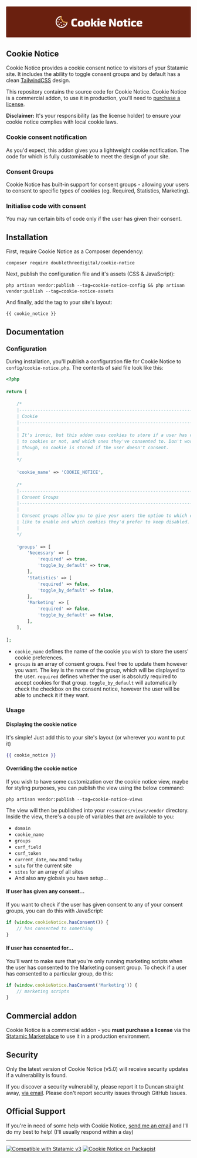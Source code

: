 <!-- statamic:hide -->

![Banner](./banner.png)

## Cookie Notice

<!-- /statamic:hide -->

Cookie Notice provides a cookie consent notice to visitors of your Statamic site. It includes the ability to toggle consent groups and by default has a clean [TailwindCSS](https://tailwindcss.com) design.

This repository contains the source code for Cookie Notice. Cookie Notice is a commercial addon, to use it in production, you'll need to [purchase a license](https://statamic.com/cookie-notice).

**Disclaimer:** It's your responsibility (as the license holder) to ensure your cookie notice complies with local cookie laws.

### Cookie consent notification

As you'd expect, this addon gives you a lightweight cookie notification. The code for which is fully customisable to meet the design of your site.

### Consent Groups

Cookie Notice has built-in support for consent groups - allowing your users to consent to specific types of cookies (eg. Required, Statistics, Marketing).

### Initialise code with consent

You may run certain bits of code only if the user has given their consent.

## Installation

First, require Cookie Notice as a Composer dependency:

```
composer require doublethreedigital/cookie-notice
```

Next, publish the configuration file and it's assets (CSS & JavaScript):

```
php artisan vendor:publish --tag=cookie-notice-config && php artisan vendor:publish --tag=cookie-notice-assets
```

And finally, add the tag to your site's layout:

```antlers
{{ cookie_notice }}
```

## Documentation

### Configuration

During installation, you'll publish a configuration file for Cookie Notice to `config/cookie-notice.php`. The contents of said file look like this:

```php
<?php

return [

    /*
    |--------------------------------------------------------------------------
    | Cookie
    |--------------------------------------------------------------------------
    |
    | It's ironic, but this addon uses cookies to store if a user has consented
    | to cookies or not, and which ones they've consented to. Don't worry
    | though, no cookie is stored if the user doesn't consent.
    |
    */

    'cookie_name' => 'COOKIE_NOTICE',

    /*
    |--------------------------------------------------------------------------
    | Consent Groups
    |--------------------------------------------------------------------------
    |
    | Consent groups allow you to give your users the option to which cookies they'd
    | like to enable and which cookies they'd prefer to keep disabled.
    |
    */

    'groups' => [
        'Necessary' => [
            'required' => true,
            'toggle_by_default' => true,
        ],
        'Statistics' => [
            'required' => false,
            'toggle_by_default' => false,
        ],
        'Marketing' => [
            'required' => false,
            'toggle_by_default' => false,
        ],
    ],

];
```

* `cookie_name` defines the name of the cookie you wish to store the users' cookie preferences.
* `groups` is an array of consent groups. Feel free to update them however you want. The key is the name of the group, which will be displayed to the user. `required` defines whether the user is absolutly required to accept cookies for that group. `toggle_by_default` will automatically check the checkbox on the consent notice, however the user will be able to uncheck it if they want.

### Usage

#### Displaying the cookie notice

It's simple! Just add this to your site's layout (or wherever you want to put it)

```handlebars
{{ cookie_notice }}
```

#### Overriding the cookie notice

If you wish to have some customization over the cookie notice view, maybe for styling purposes, you can publish the view using the below command:

```
php artisan vendor:publish --tag=cookie-notice-views
```

The view will then be published into your `resources/views/vendor` directory. Inside the view, there's a couple of variables that are available to you:

* `domain`
* `cookie_name`
* `groups`
* `csrf_field`
* `csrf_token`
* `current_date`, `now` and `today`
* `site` for the current site
* `sites` for an array of all sites
* And also any globals you have setup...

#### If user has given any consent...

If you want to check if the user has given consent to any of your consent groups, you can do this with JavaScript:

```js
if (window.cookieNotice.hasConsent()) {
    // has consented to something
}
```

#### If user has consented for...

You'll want to make sure that you're only running marketing scripts when the user has consented to the Marketing consent group. To check if a user has consented to a particular group, do this:

```js
if (window.cookieNotice.hasConsent('Marketing')) {
    // marketing scripts
}
```

## Commercial addon

Cookie Notice is a commercial addon - you **must purchase a license** via the [Statamic Marketplace](https://statamic.com/addons/double-three-digital/cookie-notice) to use it in a production environment.

## Security

Only the latest version of Cookie Notice (v5.0) will receive security updates if a vulnerability is found. 

If you discover a security vulnerability, please report it to Duncan straight away, [via email](mailto:security@doublethree.digital). Please don't report security issues through GitHub Issues.

## Official Support

If you're in need of some help with Cookie Notice, [send me an email](mailto:help@doublethree.digital) and I'll do my best to help! (I'll usually respond within a day)

<!-- statamic:hide -->

---

<p>
<a href="https://statamic.com"><img src="https://img.shields.io/badge/Statamic-3.0+-FF269E?style=for-the-badge" alt="Compatible with Statamic v3"></a>
<a href="https://packagist.org/packages/doublethreedigital/cookie-notice/stats"><img src="https://img.shields.io/packagist/v/doublethreedigital/cookie-notice?style=for-the-badge" alt="Cookie Notice on Packagist"></a>
</p>

<!-- /statamic:hide -->
